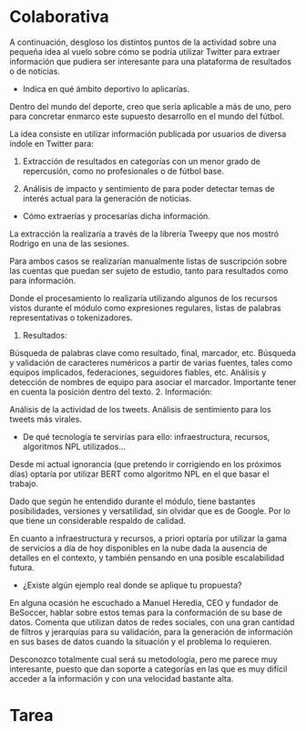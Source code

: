 # Colaborativa

A continuación, desgloso los distintos puntos de la actividad sobre una pequeña idea al vuelo sobre cómo se podría utilizar Twitter para extraer información que pudiera ser interesante para una plataforma de resultados o de noticias.

 

- Indica en qué ámbito deportivo lo aplicarías.

Dentro del mundo del deporte, creo que sería aplicable a más de uno, pero para concretar enmarco este supuesto desarrollo en el mundo del fútbol. 

La idea consiste en utilizar información publicada por usuarios de diversa índole en Twitter para:

1. Extracción de resultados en categorías con un menor grado de repercusión, como no profesionales o de fútbol base.

2. Análisis de impacto y sentimiento de para poder detectar temas de interés actual para la generación de noticias.

 

- Cómo extraerías y procesarías dicha información.

La extracción la realizaría a través de la librería Tweepy que nos mostró Rodrigo en una de las sesiones.

Para ambos casos se realizarían manualmente listas de suscripción sobre las cuentas que puedan ser sujeto de estudio, tanto para resultados como para información.

Donde el procesamiento lo realizaría utilizando algunos de los recursos vistos durante el módulo como expresiones regulares, listas de palabras representativas o tokenizadores. 

1. Resultados: 

Búsqueda de palabras clave como resultado, final, marcador, etc.
Búsqueda  y validación de caracteres numéricos a partir de varias fuentes, tales como equipos implicados, federaciones, seguidores fiables, etc.
Análisis y detección de nombres de equipo para asociar el marcador. Importante tener en cuenta la posición dentro del texto.
2. Información:

Análisis de la actividad de los tweets.
Análisis de sentimiento para los tweets más virales.
 

- De qué tecnología te servirías para ello: infraestructura, recursos, algoritmos NPL utilizados…

Desde mi actual ignorancia (que pretendo ir corrigiendo en los próximos días) optaría por utilizar BERT como algoritmo NPL en el que basar el trabajo.

Dado que según he entendido durante el módulo, tiene bastantes posibilidades, versiones y versatilidad, sin olvidar que es de Google. Por lo que tiene un considerable respaldo de calidad.

En cuanto a infraestructura y recursos, a priori optaría por utilizar la gama de servicios a día de hoy disponibles en la nube dada la ausencia de detalles en el contexto, y también pensando en una posible escalabilidad futura.

 

-  ¿Existe algún ejemplo real donde se aplique tu propuesta? 

En alguna ocasión he escuchado a Manuel Heredia, CEO y fundador de BeSoccer, hablar sobre estos temas para la conformación de su base de datos. Comenta que utilizan datos de redes sociales, con una gran cantidad de filtros y jerarquías para su validación, para la generación de información en sus bases de datos cuando la situación y el problema lo requieren.

Desconozco totalmente cual será su metodología, pero me parece muy interesante, puesto que dan soporte a categorías en las que es muy difícil acceder a la información y con una velocidad bastante alta.

# Tarea